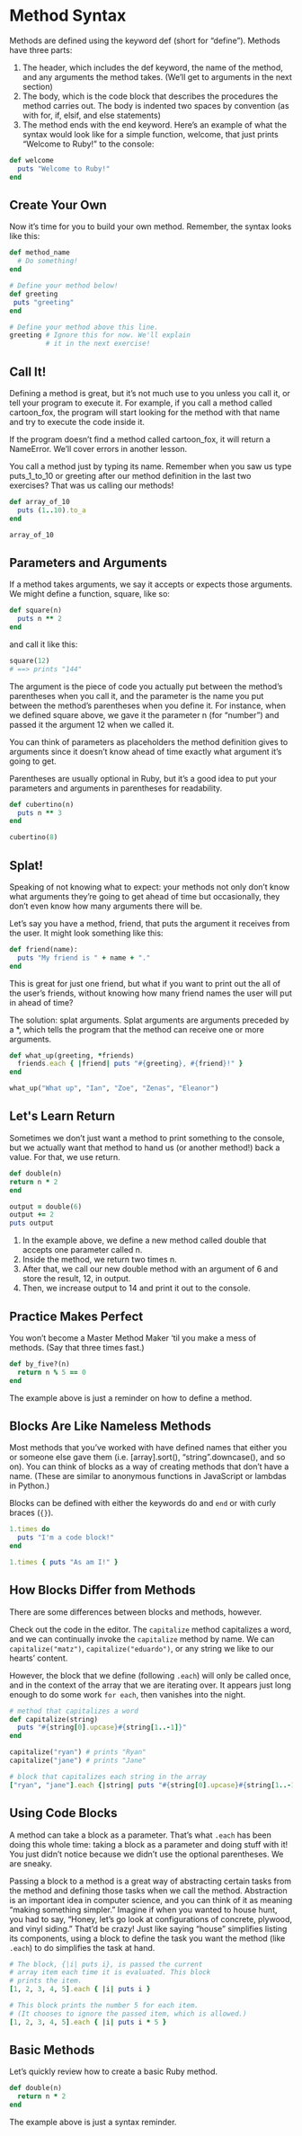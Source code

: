 # Method Syntax
Methods are defined using the keyword def (short for “define”). Methods have three parts:

1. The header, which includes the def keyword, the name of the method, and any arguments the method takes. (We’ll get to arguments in the next section)
2. The body, which is the code block that describes the procedures the method carries out. The body is indented two spaces by convention (as with for, if, elsif, and else statements)
3. The method ends with the end keyword.
Here’s an example of what the syntax would look like for a simple function, welcome, that just prints “Welcome to Ruby!” to the console:

```ruby
def welcome
  puts "Welcome to Ruby!"
end
```

## Create Your Own
Now it’s time for you to build your own method. Remember, the syntax looks like this:
```ruby
def method_name
  # Do something!
end
```

```ruby
# Define your method below!
def greeting
 puts "greeting"
end

# Define your method above this line.
greeting # Ignore this for now. We'll explain
         # it in the next exercise!
```

## Call It!
Defining a method is great, but it’s not much use to you unless you call it, or tell your program to execute it. For example, if you call a method called cartoon_fox, the program will start looking for the method with that name and try to execute the code inside it.

If the program doesn’t find a method called cartoon_fox, it will return a NameError. We’ll cover errors in another lesson.

You call a method just by typing its name. Remember when you saw us type puts_1_to_10 or greeting after our method definition in the last two exercises? That was us calling our methods!
```ruby
def array_of_10
  puts (1..10).to_a
end

array_of_10
```

## Parameters and Arguments
If a method takes arguments, we say it accepts or expects those arguments. We might define a function, square, like so:

```ruby
def square(n)
  puts n ** 2
end
```
and call it like this:
```ruby
square(12)
# ==> prints "144"
```
The argument is the piece of code you actually put between the method’s parentheses when you call it, and the parameter is the name you put between the method’s parentheses when you define it. For instance, when we defined square above, we gave it the parameter n (for “number”) and passed it the argument 12 when we called it.

You can think of parameters as placeholders the method definition gives to arguments since it doesn’t know ahead of time exactly what argument it’s going to get.

Parentheses are usually optional in Ruby, but it’s a good idea to put your parameters and arguments in parentheses for readability.

```ruby
def cubertino(n)
  puts n ** 3
end

cubertino(8)
```

## Splat!
Speaking of not knowing what to expect: your methods not only don’t know what arguments they’re going to get ahead of time but occasionally, they don’t even know how many arguments there will be.

Let’s say you have a method, friend, that puts the argument it receives from the user. It might look something like this:
```ruby
def friend(name):
  puts "My friend is " + name + "."
end
```
This is great for just one friend, but what if you want to print out the all of the user’s friends, without knowing how many friend names the user will put in ahead of time?

The solution: splat arguments. Splat arguments are arguments preceded by a *, which tells the program that the method can receive one or more arguments.
```ruby
def what_up(greeting, *friends)
  friends.each { |friend| puts "#{greeting}, #{friend}!" }
end

what_up("What up", "Ian", "Zoe", "Zenas", "Eleanor")
```

## Let's Learn Return
Sometimes we don’t just want a method to print something to the console, but we actually want that method to hand us (or another method!) back a value. For that, we use return.

```ruby
def double(n)
return n * 2
end

output = double(6)
output += 2
puts output
```
1. In the example above, we define a new method called double that accepts one parameter called n. 
2. Inside the method, we return two times n. 
3. After that, we call our new double method with an argument of 6 and store the result, 12, in output. 
4. Then, we increase output to 14 and print it out to the console.

## Practice Makes Perfect
You won’t become a Master Method Maker ‘til you make a mess of methods. (Say that three times fast.)
```ruby
def by_five?(n)
  return n % 5 == 0
end
```
The example above is just a reminder on how to define a method.

## Blocks Are Like Nameless Methods
Most methods that you’ve worked with have defined names that either you or someone else gave them (i.e. [array].sort(), “string”.downcase(), and so on). You can think of blocks as a way of creating methods that don’t have a name. (These are similar to anonymous functions in JavaScript or lambdas in Python.)

Blocks can be defined with either the keywords do and `end` or with curly braces (`{}`).
```ruby
1.times do
  puts "I'm a code block!"
end

1.times { puts "As am I!" }
```

## How Blocks Differ from Methods
There are some differences between blocks and methods, however.

Check out the code in the editor. The `capitalize` method capitalizes a word, and we can continually invoke the `capitalize` method by name. We can `capitalize("matz")`, `capitalize("eduardo")`, or any string we like to our hearts’ content.

However, the block that we define (following `.each`) will only be called once, and in the context of the array that we are iterating over. It appears just long enough to do some work `for each`, then vanishes into the night.
```ruby
# method that capitalizes a word
def capitalize(string) 
  puts "#{string[0].upcase}#{string[1..-1]}"
end

capitalize("ryan") # prints "Ryan"
capitalize("jane") # prints "Jane"

# block that capitalizes each string in the array
["ryan", "jane"].each {|string| puts "#{string[0].upcase}#{string[1..-1]}"} # prints "Ryan", then "Jane"
```

## Using Code Blocks
A method can take a block as a parameter. That’s what `.each` has been doing this whole time: taking a block as a parameter and doing stuff with it! You just didn’t notice because we didn’t use the optional parentheses. We are sneaky.

Passing a block to a method is a great way of abstracting certain tasks from the method and defining those tasks when we call the method. Abstraction is an important idea in computer science, and you can think of it as meaning “making something simpler.” Imagine if when you wanted to house hunt, you had to say, “Honey, let’s go look at configurations of concrete, plywood, and vinyl siding.” That’d be crazy! Just like saying “house” simplifies listing its components, using a block to define the task you want the method (like `.each`) to do simplifies the task at hand.
```ruby
# The block, {|i| puts i}, is passed the current
# array item each time it is evaluated. This block
# prints the item. 
[1, 2, 3, 4, 5].each { |i| puts i }

# This block prints the number 5 for each item.
# (It chooses to ignore the passed item, which is allowed.)
[1, 2, 3, 4, 5].each { |i| puts i * 5 }
```

## Basic Methods
Let’s quickly review how to create a basic Ruby method.
```ruby
def double(n)
  return n * 2
end
```
The example above is just a syntax reminder.